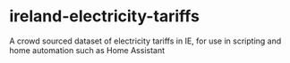 # ireland-electricity-tariffs
A crowd sourced dataset of electricity tariffs in IE, for use in scripting and home automation such as Home Assistant
